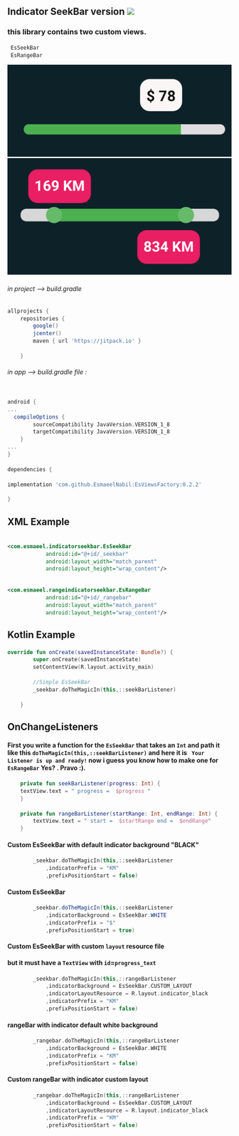 ## Indicator SeekBar version <img src="https://jitpack.io/v/EsmaeelNabil/EsIndicatorSeekBar.svg">

### this library contains two custom views.

```gradle
 EsSeekBar
 EsRangeBar
```

![](static/seekbar.png)
![](static/rangbar.png)





###### in project --> build.gradle

```gradle
allprojects {
    repositories {
        google()
        jcenter()
        maven { url 'https://jitpack.io' }

    }
```
###### in app --> build.gradle file :

```gradle

android {
...
  compileOptions {
        sourceCompatibility JavaVersion.VERSION_1_8
        targetCompatibility JavaVersion.VERSION_1_8
    }
...
}

dependencies {

implementation 'com.github.EsmaeelNabil:EsViewsFactory:0.2.2'

}
```

XML Example
--------------


```xml

<com.esmaeel.indicatorseekbar.EsSeekBar
			android:id="@+id/_seekbar"
			android:layout_width="match_parent"
			android:layout_height="wrap_content"/>

```



```xml

<com.esmaeel.rangeindicatorseekbar.EsRangeBar
			android:id="@+id/_rangebar"
			android:layout_width="match_parent"
			android:layout_height="wrap_content"/>

```

Kotlin Example
--------------

```kotlin
override fun onCreate(savedInstanceState: Bundle?) {
        super.onCreate(savedInstanceState)
        setContentView(R.layout.activity_main)

        //Simple EsSeekBar
        _seekbar.doTheMagicIn(this,::seekBarListener)
    
    } 
```

OnChangeListeners
-----------------
#### First you write a function for the `EsSeekBar` that takes an `Int` and path it like this `doTheMagicIn(this,::seekBarListener)` and here it is ` Your Listener is up and ready!` now i guess you know how to make one for `EsRangeBar` Yes? . Pravo :).

```kotlin
    private fun seekBarListener(progress: Int) {    
	textView.text = " progress =  $progress "
    }
    
    private fun rangeBarListener(startRange: Int, endRange: Int) {
        textView.text = " start =  $startRange end =  $endRange"
    }
```

#### Custom EsSeekBar with default indicator background "BLACK"

```kotlin
        _seekbar.doTheMagicIn(this,::seekBarListener
            ,indicatorPrefix = "KM"
            ,prefixPositionStart = false)
```


#### Custom EsSeekBar

```java
        _seekbar.doTheMagicIn(this,::seekBarListener
            ,indicatorBackground = EsSeekBar.WHITE
            ,indicatorPrefix = "$"
            ,prefixPositionStart = true)
```


#### Custom EsSeekBar with custom `layout` resource file 
#### but it must have a `TextView` with `id`=`progress_text` 

```kotlin
        _seekbar.doTheMagicIn(this,::rangeBarListener
            ,indicatorBackground = EsSeekBar.CUSTOM_LAYOUT
            ,indicatorLayoutResource = R.layout.indicator_black
            ,indicatorPrefix = "KM"
            ,prefixPositionStart = false)
```


#### rangeBar with indicator default white background

```kotlin
        _rangebar.doTheMagicIn(this,::rangeBarListener
            ,indicatorBackground = EsSeekBar.WHITE
            ,indicatorPrefix = "KM"
            ,prefixPositionStart = false)
```


#### Custom rangeBar with indicator custom layout 

```kotlin
        _rangebar.doTheMagicIn(this,::rangeBarListener
            ,indicatorBackground = EsSeekBar.CUSTOM_LAYOUT
            ,indicatorLayoutResource = R.layout.indicator_black
            ,indicatorPrefix = "KM"
            ,prefixPositionStart = false)
```
	



